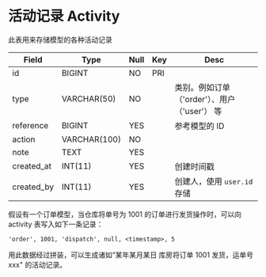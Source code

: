 # 活动记录 Activity

此表用来存储模型的各种活动记录

Field | Type | Null | Key | Desc
------|------|------|-----|-----
id | BIGINT | NO | PRI |
type | VARCHAR(50) | NO | | 类别。例如订单（'order'）、用户（'user'） 等
reference | BIGINT | YES | | 参考模型的 ID
action | VARCHAR(100) | NO | |
note | TEXT | YES | | 
created_at | INT(11) | YES | | 创建时间戳
created_by | INT(11) | YES | | 创建人，使用 `user.id` 存储

假设有一个订单模型，当仓库将单号为 1001 的订单进行发货操作时，可以向 activity 表写入如下一条记录：

```
'order', 1001, 'dispatch', null, <timestamp>, 5 
```

用此数据经过拼装，可以生成诸如“某年某月某日 库房将订单 1001 发货，运单号 xxx" 的活动记录。
